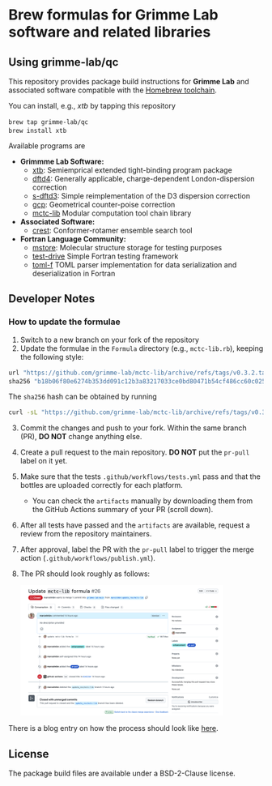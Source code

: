 # Brew formulas for Grimme Lab software and related libraries

## Using grimme-lab/qc

This repository provides package build instructions for **Grimme Lab** and associated software compatible with the [Homebrew toolchain](https://brew.sh).

You can install, e.g., *xtb* by tapping this repository

```brew tap grimme-lab/qc```\
```brew install xtb```

Available programs are

- **Grimmme Lab Software:**
  - [xtb](https://github.com/grimme-lab/xtb):
    Semiemprical extended tight-binding program package
  - [dftd4](https://github.com/dftd4/dftd4):
    Generally applicable, charge-dependent London-dispersion correction
  - [s-dftd3](https://github.com/dftd3/simple-dftd3):
    Simple reimplementation of the D3 dispersion correction
  - [gcp](https://github.com/grimme-lab/gcp):
    Geometrical counter-poise correction
  - [mctc-lib](https://github.com/grimme-lab/mctc-lib)
    Modular computation tool chain library
- **Associated Software:**
  - [crest](https://github.com/crest-lab/crest):
    Conformer-rotamer ensemble search tool
- **Fortran Language Community:**
  - [mstore](https://github.com/grimme-lab/mstore):
    Molecular structure storage for testing purposes
  - [test-drive](https://github.com/fortran-lang/test-drive)
    Simple Fortran testing framework
  - [toml-f](https://github.com/toml-f/toml-f)
    TOML parser implementation for data serialization and deserialization in Fortran

## Developer Notes

### How to update the formulae

1. Switch to a new branch on your fork of the repository
2. Update the formulae in the `Formula` directory (e.g., `mctc-lib.rb`), keeping the following style:

```ruby
url "https://github.com/grimme-lab/mctc-lib/archive/refs/tags/v0.3.2.tar.gz"
sha256 "b18b06f80e6274b353dd091c12b3a83217033ce0bd80471b54cf486cc60c0251"
```
The `sha256` hash can be obtained by running
```sh
curl -sL "https://github.com/grimme-lab/mctc-lib/archive/refs/tags/v0.3.2.tar.gz" | shasum -a 256 | cut -d " " -f 1
```

3. Commit the changes and push to your fork. Within the same branch (PR), **DO NOT** change anything else.
4. Create a pull request to the main repository. **DO NOT** put the `pr-pull` label on it yet.
5. Make sure that the tests `.github/workflows/tests.yml` pass and that the bottles are uploaded correctly for each platform.
   - You can check the `artifacts` manually by downloading them from the GitHub Actions summary of your PR (scroll down).
6. After all tests have passed and the `artifacts` are available, request a review from the repository maintainers.
7. After approval, label the PR with the `pr-pull` label to trigger the merge action (`.github/workflows/publish.yml`).
8. The PR should look roughly as follows:

    <img src="assets/sample-pr.png" width="400" alt="Exemplary pull request." />

There is a blog entry on how the process should look like [here](https://brew.sh/2020/11/18/homebrew-tap-with-bottles-uploaded-to-github-releases/).

## License

The package build files are available under a BSD-2-Clause license.
